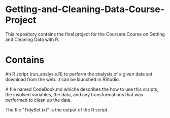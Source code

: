 # Getting-and-Cleaning-Data-Course-Project
This repository contains the final project for the Coursera Course on Getting and Cleaning Data with R.
# Contains

An R script (run_analysis.R) to perform the analysis of a given data set download from the web. It can be launched in RStudio. 

A file named CodeBook.md whiche describes the how to use this scripts, the involved variables, the data, and any transformations that was performed to clean up the data.

The file "TidySet.txt" is the output of the R script. 
